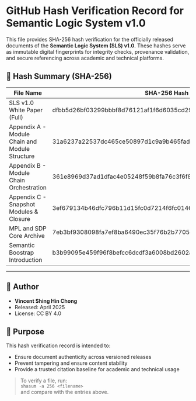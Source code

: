 # GitHub Hash Verification Record for Semantic Logic System v1.0

This file provides SHA-256 hash verification for the officially released documents of the **Semantic Logic System (SLS) v1.0**. These hashes serve as immutable digital fingerprints for integrity checks, provenance validation, and secure referencing across academic and technical platforms.

## 🔐 Hash Summary (SHA-256)

| File Name                                      | SHA-256 Hash                                                         |
|-----------------------------------------------|----------------------------------------------------------------------|
| SLS v1.0 White Paper (Full)                   | dfbb5d26bf03299bbbf8d76121af1f6d6035cd29f274705501b853aa2c0cc0cc     |
| Appendix A - Module Chain and Module Structure| 31a6237a22537dc465ce50897d1c9a9b465fadfaea2197bea8a883877ecdc28f     |
| Appendix B - Module Chain Orchestration       | 361e8969d37ad1dfac4e05248f59b8fa76c3f6f84a547ebd1ad850e3cf48537c     |
| Appendix C - Snapshot Modules & Closure       | 3ef679134b46dfc796b11d15fc0d7214f6fc0146a43259739de6e8a47d40570c     |
|MPL and SDP Core Archive                       |7eb3bf9308098fa7ef8ba6490ec35f76b2b770522b5333923645df7ac56649d5      |
|Semantic Boostrap Introduction                 |b3b99095e459f96f8befcc6dcdf3a6008bd2602a4ca4750e1c51530c39d3002a      |  
****
## 🧾 Author

- **Vincent Shing Hin Chong**
- Released: April 2025
- License: CC BY 4.0

## 📌 Purpose

This hash verification record is intended to:

- Ensure document authenticity across versioned releases
- Prevent tampering and ensure content stability
- Provide a trusted citation baseline for academic and technical usage

> To verify a file, run:  
> `shasum -a 256 <filename>`  
> and compare with the entries above.
